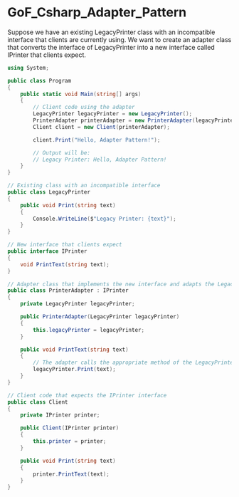 # GoF_Csharp_Adapter_Pattern

Suppose we have an existing LegacyPrinter class with an incompatible interface that clients are currently using. We want to create an adapter class that converts the interface of LegacyPrinter into a new interface called IPrinter that clients expect.

```csharp
using System;

public class Program
{
    public static void Main(string[] args)
    {
        // Client code using the adapter
        LegacyPrinter legacyPrinter = new LegacyPrinter();
        PrinterAdapter printerAdapter = new PrinterAdapter(legacyPrinter);
        Client client = new Client(printerAdapter);

        client.Print("Hello, Adapter Pattern!");

        // Output will be:
        // Legacy Printer: Hello, Adapter Pattern!
    }
}

// Existing class with an incompatible interface
public class LegacyPrinter
{
    public void Print(string text)
    {
        Console.WriteLine($"Legacy Printer: {text}");
    }
}

// New interface that clients expect
public interface IPrinter
{
    void PrintText(string text);
}

// Adapter class that implements the new interface and adapts the LegacyPrinter
public class PrinterAdapter : IPrinter
{
    private LegacyPrinter legacyPrinter;

    public PrinterAdapter(LegacyPrinter legacyPrinter)
    {
        this.legacyPrinter = legacyPrinter;
    }

    public void PrintText(string text)
    {
        // The adapter calls the appropriate method of the LegacyPrinter
        legacyPrinter.Print(text);
    }
}

// Client code that expects the IPrinter interface
public class Client
{
    private IPrinter printer;

    public Client(IPrinter printer)
    {
        this.printer = printer;
    }

    public void Print(string text)
    {
        printer.PrintText(text);
    }
}
```












